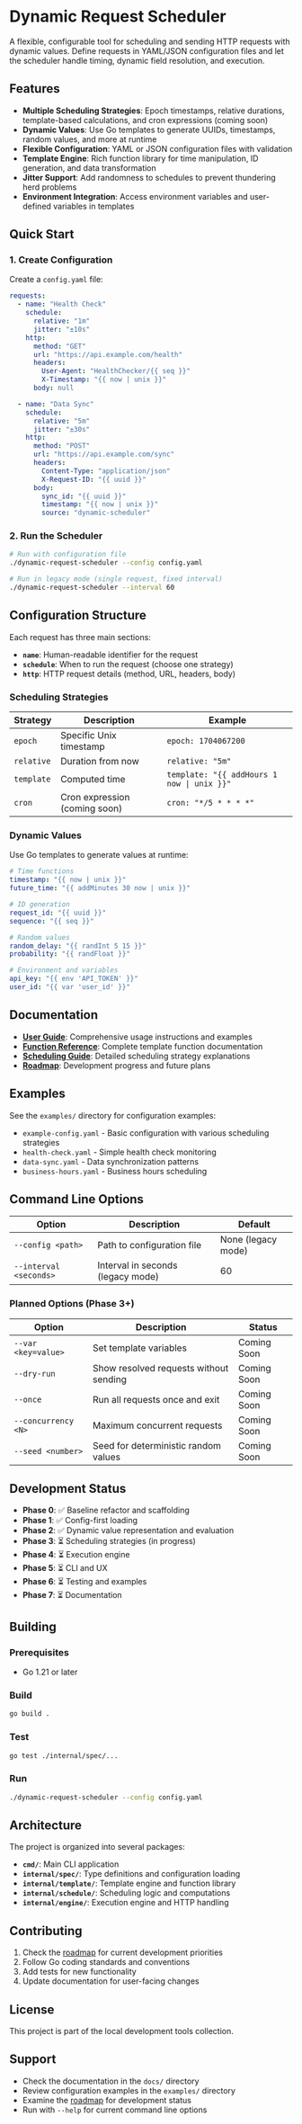 # Dynamic Request Scheduler

A flexible, configurable tool for scheduling and sending HTTP requests with dynamic values. Define requests in YAML/JSON configuration files and let the scheduler handle timing, dynamic field resolution, and execution.

## Features

- **Multiple Scheduling Strategies**: Epoch timestamps, relative durations, template-based calculations, and cron expressions (coming soon)
- **Dynamic Values**: Use Go templates to generate UUIDs, timestamps, random values, and more at runtime
- **Flexible Configuration**: YAML or JSON configuration files with validation
- **Template Engine**: Rich function library for time manipulation, ID generation, and data transformation
- **Jitter Support**: Add randomness to schedules to prevent thundering herd problems
- **Environment Integration**: Access environment variables and user-defined variables in templates

## Quick Start

### 1. Create Configuration

Create a `config.yaml` file:

```yaml
requests:
  - name: "Health Check"
    schedule:
      relative: "1m"
      jitter: "±10s"
    http:
      method: "GET"
      url: "https://api.example.com/health"
      headers:
        User-Agent: "HealthChecker/{{ seq }}"
        X-Timestamp: "{{ now | unix }}"
      body: null

  - name: "Data Sync"
    schedule:
      relative: "5m"
      jitter: "±30s"
    http:
      method: "POST"
      url: "https://api.example.com/sync"
      headers:
        Content-Type: "application/json"
        X-Request-ID: "{{ uuid }}"
      body:
        sync_id: "{{ uuid }}"
        timestamp: "{{ now | unix }}"
        source: "dynamic-scheduler"
```

### 2. Run the Scheduler

```bash
# Run with configuration file
./dynamic-request-scheduler --config config.yaml

# Run in legacy mode (single request, fixed interval)
./dynamic-request-scheduler --interval 60
```

## Configuration Structure

Each request has three main sections:

- **`name`**: Human-readable identifier for the request
- **`schedule`**: When to run the request (choose one strategy)
- **`http`**: HTTP request details (method, URL, headers, body)

### Scheduling Strategies

| Strategy | Description | Example |
|----------|-------------|---------|
| `epoch` | Specific Unix timestamp | `epoch: 1704067200` |
| `relative` | Duration from now | `relative: "5m"` |
| `template` | Computed time | `template: "{{ addHours 1 now \| unix }}"` |
| `cron` | Cron expression (coming soon) | `cron: "*/5 * * * *"` |

### Dynamic Values

Use Go templates to generate values at runtime:

```yaml
# Time functions
timestamp: "{{ now | unix }}"
future_time: "{{ addMinutes 30 now | unix }}"

# ID generation
request_id: "{{ uuid }}"
sequence: "{{ seq }}"

# Random values
random_delay: "{{ randInt 5 15 }}"
probability: "{{ randFloat }}"

# Environment and variables
api_key: "{{ env 'API_TOKEN' }}"
user_id: "{{ var 'user_id' }}"
```

## Documentation

- **[User Guide](docs/USER_GUIDE.md)**: Comprehensive usage instructions and examples
- **[Function Reference](docs/FUNCTIONS.md)**: Complete template function documentation
- **[Scheduling Guide](docs/SCHEDULING.md)**: Detailed scheduling strategy explanations
- **[Roadmap](ROADMAP.md)**: Development progress and future plans

## Examples

See the `examples/` directory for configuration examples:

- `example-config.yaml` - Basic configuration with various scheduling strategies
- `health-check.yaml` - Simple health check monitoring
- `data-sync.yaml` - Data synchronization patterns
- `business-hours.yaml` - Business hours scheduling

## Command Line Options

| Option | Description | Default |
|--------|-------------|---------|
| `--config <path>` | Path to configuration file | None (legacy mode) |
| `--interval <seconds>` | Interval in seconds (legacy mode) | 60 |

### Planned Options (Phase 3+)

| Option | Description | Status |
|--------|-------------|--------|
| `--var <key=value>` | Set template variables | Coming Soon |
| `--dry-run` | Show resolved requests without sending | Coming Soon |
| `--once` | Run all requests once and exit | Coming Soon |
| `--concurrency <N>` | Maximum concurrent requests | Coming Soon |
| `--seed <number>` | Seed for deterministic random values | Coming Soon |

## Development Status

- **Phase 0**: ✅ Baseline refactor and scaffolding
- **Phase 1**: ✅ Config-first loading
- **Phase 2**: ✅ Dynamic value representation and evaluation
- **Phase 3**: ⏳ Scheduling strategies (in progress)
- **Phase 4**: ⏳ Execution engine
- **Phase 5**: ⏳ CLI and UX
- **Phase 6**: ⏳ Testing and examples
- **Phase 7**: ⏳ Documentation

## Building

### Prerequisites

- Go 1.21 or later

### Build

```bash
go build .
```

### Test

```bash
go test ./internal/spec/...
```

### Run

```bash
./dynamic-request-scheduler --config config.yaml
```

## Architecture

The project is organized into several packages:

- **`cmd/`**: Main CLI application
- **`internal/spec/`**: Type definitions and configuration loading
- **`internal/template/`**: Template engine and function library
- **`internal/schedule/`**: Scheduling logic and computations
- **`internal/engine/`**: Execution engine and HTTP handling

## Contributing

1. Check the [roadmap](ROADMAP.md) for current development priorities
2. Follow Go coding standards and conventions
3. Add tests for new functionality
4. Update documentation for user-facing changes

## License

This project is part of the local development tools collection.

## Support

- Check the documentation in the `docs/` directory
- Review configuration examples in the `examples/` directory
- Examine the [roadmap](ROADMAP.md) for development status
- Run with `--help` for current command line options

